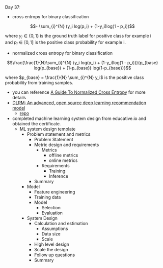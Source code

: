Day 37:

- cross entropy for binary classification
```math
- \sum_{i}^{N} (y_i log(p_i) + (1-y_i)log(1 - p_i))
```
where $`y_i \in \{0, 1\}`$ is the ground truth label for positive class for example i and $`p_i \in [0, 1]`$ is the positive class probability for example i.
- normalized cross entropy for binary classification
```math
\frac{\frac{1}{N}\sum_{i}^{N} (y_i log(p_i) + (1-y_i)log(1 - p_i))}{p_{base} log(p_{base}) + (1-p_{base}) log(1-p_{base})}
```
where $`p_{base} = \frac{1}{N} \sum_{i}^{N} y_i`$ is the positive class probability from training samples.
- you can reference [A Guide To Normalized Cross Entropy](https://forecastegy.com/posts/normalized-cross-entropy/) for more details
- [DLRM: An advanced, open source deep learning recommendation model](https://ai.meta.com/blog/dlrm-an-advanced-open-source-deep-learning-recommendation-model/)
  - [repo](https://github.com/facebookresearch/dlrm)
- completed machine learning system design from educative.io and obtained the certificate.
  - ML system design template
    - Problem statement and metrics
      - Problem Statement
      - Metric design and requirements
        - Metrics
          - offline metrics
          - online metrics
        - Requirements
          - Training
          - Inference
      - Summary 
    - Model
      - Feature engineering
      - Training data
      - Model
        - Selection
        - Evaluation
    - System Design
      - Calculation and estimation
        - Assumptions
        - Data size
        - Scale
      - High level design
      - Scale the design
      - Follow up questions
      - Summary
